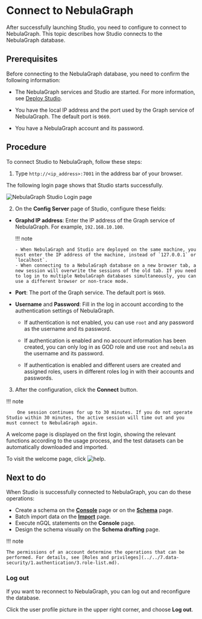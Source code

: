 # Connect to NebulaGraph

After successfully launching Studio, you need to configure to connect to NebulaGraph. This topic describes how Studio connects to the NebulaGraph database.

## Prerequisites

Before connecting to the NebulaGraph database, you need to confirm the following information:

- The NebulaGraph services and Studio are started. For more information, see [Deploy Studio](st-ug-deploy.md).

- You have the local IP address and the port used by the Graph service of NebulaGraph. The default port is `9669`.  

- You have a NebulaGraph account and its password.

## Procedure

To connect Studio to NebulaGraph, follow these steps:

1. Type `http://<ip_address>:7001` in the address bar of your browser.

  The following login page shows that Studio starts successfully.

  ![NebulaGraph Studio Login page](https://docs-cdn.nebula-graph.com.cn/figures/studio_login_230130_en.png)

2. On the **Config Server** page of Studio, configure these fields:

  - **Graphd IP address**: Enter the IP address of the Graph service of NebulaGraph. For example, `192.168.10.100`.

    !!! note

        - When NebulaGraph and Studio are deployed on the same machine, you must enter the IP address of the machine, instead of `127.0.0.1` or `localhost`.
        - When connecting to a NebulaGraph database on a new browser tab, a new session will overwrite the sessions of the old tab. If you need to log in to multiple NebulaGraph databases simultaneously, you can use a different browser or non-trace mode.

  - **Port**: The port of the Graph service. The default port is `9669`.

  - **Username** and **Password**: Fill in the log in account according to the authentication settings of NebulaGraph.
 
    - If authentication is not enabled, you can use `root` and any password as the username and its password.

    - If authentication is enabled and no account information has been created, you can only log in as GOD role and use `root` and `nebula` as the username and its password.

    - If authentication is enabled and different users are created and assigned roles, users in different roles log in with their accounts and passwords.

3. After the configuration, click the **Connect** button.

  !!! note

        One session continues for up to 30 minutes. If you do not operate Studio within 30 minutes, the active session will time out and you must connect to NebulaGraph again.

A welcome page is displayed on the first login, showing the relevant functions according to the usage process, and the test datasets can be automatically downloaded and imported.

To visit the welcome page, click ![help](https://docs-cdn.nebula-graph.com.cn/figures/navbar-help.png).

## Next to do

When Studio is successfully connected to NebulaGraph, you can do these operations:

- Create a schema on the **[Console](../quick-start/st-ug-create-schema.md)** page or on the **[Schema](../manage-schema/st-ug-crud-space.md)** page.
- Batch import data on the **[Import](../quick-start/st-ug-import-data.md)** page.
- Execute nGQL statements on the **Console** page.
- Design the schema visually on the **Schema drafting** page.

!!! note

    The permissions of an account determine the operations that can be performed. For details, see [Roles and privileges](../../7.data-security/1.authentication/3.role-list.md).

### Log out
<!--
On NebulaGraph Cloud Service, users cannot clear the connection.
-->
If you want to reconnect to NebulaGraph, you can log out and reconfigure the database.

Click the user profile picture in the upper right corner, and choose **Log out**.